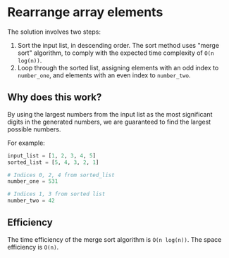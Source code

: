 # Rearrange array elements #
The solution involves two steps:

1. Sort the input list, in descending order. The sort method uses "merge sort" algorithm, to comply with the expected time complexity of `O(n log(n))`.
2. Loop through the sorted list, assigning elements with an odd index to `number_one`, and elements with an even index to `number_two`.

## Why does this work? ##
By using the largest numbers from the input list as the most significant digits in the generated numbers, we are guaranteed to find the largest possible numbers.

For example:

```python
input_list = [1, 2, 3, 4, 5]
sorted_list = [5, 4, 3, 2, 1]

# Indices 0, 2, 4 from sorted_list
number_one = 531

# Indices 1, 3 from sorted list
number_two = 42
```

## Efficiency ##
The time efficiency of the merge sort algorithm is `O(n log(n))`. The space efficiency is `O(n)`.
